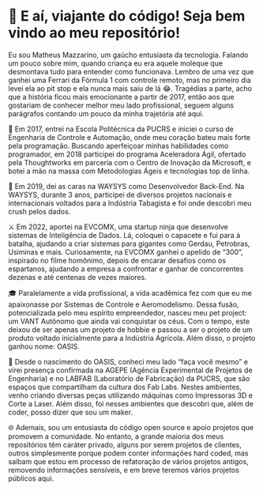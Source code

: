 # 👋 E aí, viajante do código! Seja bem vindo ao meu repositório!

Eu sou Matheus Mazzarino, um gaúcho entusiasta da tecnologia. Falando um pouco sobre mim, quando criança eu era aquele moleque que desmontava tudo para entender como funcionava. Lembro de uma vez que ganhei uma Ferrari da Fórmula 1 com controle remoto, mas no primeiro dia levei ela ao pit stop e ela nunca mais saiu de lá 😂. Tragédias a parte, acho que a história ficou mais emocionante a partir de 2017, então aos que gostariam de conhecer melhor meu lado profissional, seguem alguns parágrafos contando um pouco da minha trajetória até aqui.

🚀 Em 2017, entrei na Escola Politécnica da PUCRS e iniciei o curso de Engenharia de Controle e Automação, onde meu coração bateu mais forte pela programação. Buscando aperfeiçoar minhas habilidades como programador, em 2018 participei do programa Aceleradora Ágil, ofertado pela Thoughtworks em parceria com o Centro de Inovação da Microsoft, e botei a mão na massa com Metodologias Ágeis e tecnologias top de linha.

💼 Em 2019, dei as caras na WAYSYS como Desenvolvedor Back-End. Na WAYSYS, durante 3 anos, participei de diversos projetos nacionais e internacionais voltados para a Indústria Tabagista e foi onde descobri meu crush pelos dados.
 
⚔️ Em 2022, aportei na EVCOMX, uma startup ninja que desenvolve sistemas de Inteligência de Dados. Lá, coloquei o capacete e fui para à batalha, ajudando a criar sistemas para gigantes como Gerdau, Petrobras, Usiminas e mais. Curiosamente, na EVCOMX ganhei o apelido de “300”, inspirado no filme homônimo, depois de encarar desafios como os espartanos, ajudando a empresa a confrontar e ganhar de concorrentes dezenas e até centenas de vezes maiores.

🎓 Paralelamente a vida profissional, a vida acadêmica fez com que eu me apaixonasse por Sistemas de Controle e Aeromodelismo. Dessa fusão, potencializada pelo meu espírito empreendedor, nasceu meu pet project: um VANT Autônomo que ainda vai conquistar os céus. Com o tempo, este deixou de ser apenas um projeto de hobbie e passou a ser o projeto de um produto voltado inicialmente para a Indústria Agrícola. Além disso, o projeto ganhou nome: OASIS.

🔧 Desde o nascimento do OASIS, conheci meu lado “faça você mesmo” e virei presença confirmada na AGEPE (Agência Experimental de Projetos de Engenharia) e no LABFAB (Laboratório de Fabricação) da PUCRS, que são espaços que compartilham da cultura dos Fab Labs. Nestes ambientes, venho criando diversas peças utilizando máquinas como Impressoras 3D e Corte a Laser. Além disso, foi nesses ambientes que descobri que, além de coder, posso dizer que sou um maker. 

🌐 Ademais, sou um entusiasta do código open source e apoio projetos que promovem a comunidade. No entanto, a grande maioria dos meus repositórios têm caráter privado, alguns por serem projetos de clientes, outros simplesmente porque podem conter informações hard coded, mas saibam que estou em processo de refatoração de vários projetos antigos, removendo informações sensíveis, e em breve teremos vários projetos públicos aqui.


<!--
### Hi there 👋

**mmazzarino/mmazzarino** is a ✨ _special_ ✨ repository because its `README.md` (this file) appears on your GitHub profile.

Here are some ideas to get you started:

- 🔭 I’m currently working on ...
- 🌱 I’m currently learning ...
- 👯 I’m looking to collaborate on ...
- 🤔 I’m looking for help with ...
- 💬 Ask me about ...
- 📫 How to reach me: ...
- 😄 Pronouns: ...
- ⚡ Fun fact: ...
-->
